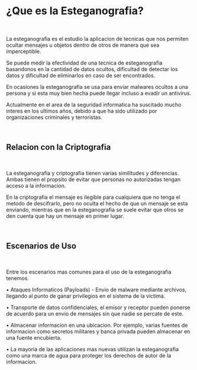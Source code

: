 # ¿Que es la Esteganografia?

<br>

La esteganografia es el estudio la aplicacion de tecnicas que nos permiten ocultar mensajes u objetos dentro de otros de manera que sea imperceptible.

Se puede medir la efectividad de una tecnica de esteganografia basandonos en la cantidad de datos ocultos, dificultad de detectar los datos y dificultad de eliminarlos en caso de ser encontrados.

En ocasiones la esteganografia se usa para enviar malwares ocultos a una persona y si esta muy bien hecha puede llegar incluso a evadir un antivirus.

Actualmente en el area de la seguridad informatica ha suscitado mucho interes en los ultimos años, debido a que ha sido utilizado por organizaciones criminales y terroristas.

<br>

## Relacion con la Criptografia

<br>

La esteganografia y criptografia tienen varias similitudes y diferencias. Ambas tienen el propsito de evitar que personas no autorizadas tengan acceso a la informacion. 

En la criptografia el mensaje es ilegible para cualquiera que no tenga el metodo de descifrarlo, pero no oculta el hecho de que un mensaje se esta enviando, mientras que en la esteganografia se suele evitar que otros se den cuenta que hay un mensaje en primer lugar.

<br>

## Escenarios de Uso

<br>

Entre los escenarios mas comunes para el uso de la esteganografia tenemos.

•		Ataques Informaticos (Payloads) - Envio de malware mediante archivos, llegando al punto de ganar privilegios en el sistema de la victima.

•		Transporte de datos confidenciales, el emisor y receptor pueden ponerse de acuerdo para un envio de mensajes sin que nadie se percate de este.

•		Almacenar informacion en una ubicacion. Por ejemplo, varias fuentes de informacion como secretos militares y banca privada  pueden almacenar en una fuente encubierta.

•		La mayoria de las aplicaciones mas nuevas utilizan la esteganografia como una marca de agua para proteger los derechos de autor de la informacion.